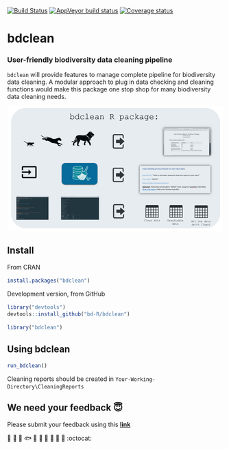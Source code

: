 [![Build Status](https://travis-ci.org/bd-R/bdclean.svg?branch=new_bdclean)](https://travis-ci.org/bd-R/bdclean)
[![AppVeyor build status](https://ci.appveyor.com/api/projects/status/github/thiloshon/bdclean?branch=master&svg=true)](https://ci.appveyor.com/project/thiloshon/bdclean)
[![Coverage status](https://codecov.io/gh/thiloshon/bdclean/branch/master/graph/badge.svg)](https://codecov.io/github/thiloshon/bdclean?branch=master)

# bdclean
### User-friendly biodiversity data cleaning pipeline

`bdclean` will provide features to manage complete pipeline for biodiversity data cleaning. 
A modular approach to plug in data checking and cleaning functions would make this package
one stop shop for many biodiversity data cleaning needs.

![](https://github.com/bd-R/bdclean/blob/master/img/bdclean2.png)



## Install

From CRAN

```r
install.packages("bdclean")
```

Development version, from GitHub

```r
library("devtools")
devtools::install_github("bd-R/bdclean")
```

```r
library("bdclean")
```


## Using bdclean


```r
run_bdclean()
```

Cleaning reports should be created in `Your-Working-Directory\CleaningReports`


## We need your feedback :innocent:

Please submit your feedback using this **[link](https://github.com/bd-R/Feedback-bdclean/issues/new)**

   :deciduous_tree: :mushroom: :shell: :fish: :frog: :honeybee: :turtle: :rooster: :whale2: :monkey: :octocat: 
